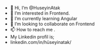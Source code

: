 - 👋 Hi, I’m @HuseyinAtak
- 👀 I’m interested in Frontend.
- 🌱 I’m currently learning Angular
- 💞️ I’m looking to collaborate on Frontend
- 📫 How to reach me .
- My Linkedin profil is;
- linkedin.com/in/hüseyinatak/
